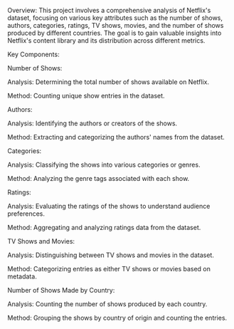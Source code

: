 Overview: This project involves a comprehensive analysis of Netflix's dataset, focusing on various key attributes such as the number of shows, authors, categories, ratings, TV shows, movies, and the number of shows produced by different countries. The goal is to gain valuable insights into Netflix's content library and its distribution across different metrics.

Key Components:

Number of Shows:

Analysis: Determining the total number of shows available on Netflix.

Method: Counting unique show entries in the dataset.

Authors:

Analysis: Identifying the authors or creators of the shows.

Method: Extracting and categorizing the authors' names from the dataset.

Categories:

Analysis: Classifying the shows into various categories or genres.

Method: Analyzing the genre tags associated with each show.

Ratings:

Analysis: Evaluating the ratings of the shows to understand audience preferences.

Method: Aggregating and analyzing ratings data from the dataset.

TV Shows and Movies:

Analysis: Distinguishing between TV shows and movies in the dataset.

Method: Categorizing entries as either TV shows or movies based on metadata.

Number of Shows Made by Country:

Analysis: Counting the number of shows produced by each country.

Method: Grouping the shows by country of origin and counting the entries.
